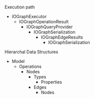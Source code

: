 Execution path
- IOGraphExecutor
	- IOGraphOperationResult
		- IOGraphQueryProvider
			- IOGraphSerialization
				- IOGraphEdgeResults
					- IOGraphSerialization


Hierarchal Data Structures
- Model
	- Operations
		- Nodes
			- Types
				- Properties
			- Edges
				- Nodes